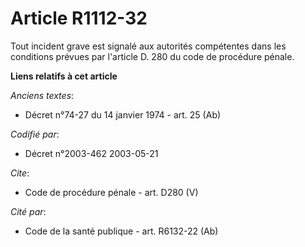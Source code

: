 # Article R1112-32

Tout incident grave est signalé aux autorités compétentes dans les conditions prévues par l'article D. 280 du code de
procédure pénale.

**Liens relatifs à cet article**

_Anciens textes_:

  - Décret n°74-27 du 14 janvier 1974 - art. 25 (Ab)

_Codifié par_:

  - Décret n°2003-462 2003-05-21

_Cite_:

  - Code de procédure pénale - art. D280 (V)

_Cité par_:

  - Code de la santé publique - art. R6132-22 (Ab)
